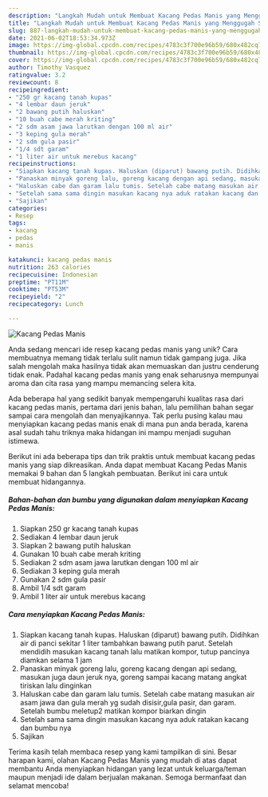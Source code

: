 ```yaml
---
description: "Langkah Mudah untuk Membuat Kacang Pedas Manis yang Menggugah Selera"
title: "Langkah Mudah untuk Membuat Kacang Pedas Manis yang Menggugah Selera"
slug: 887-langkah-mudah-untuk-membuat-kacang-pedas-manis-yang-menggugah-selera
date: 2021-06-02T18:53:34.973Z
image: https://img-global.cpcdn.com/recipes/4783c3f700e96b59/680x482cq70/kacang-pedas-manis-foto-resep-utama.jpg
thumbnail: https://img-global.cpcdn.com/recipes/4783c3f700e96b59/680x482cq70/kacang-pedas-manis-foto-resep-utama.jpg
cover: https://img-global.cpcdn.com/recipes/4783c3f700e96b59/680x482cq70/kacang-pedas-manis-foto-resep-utama.jpg
author: Timothy Vasquez
ratingvalue: 3.2
reviewcount: 8
recipeingredient:
- "250 gr kacang tanah kupas"
- "4 lembar daun jeruk"
- "2 bawang putih haluskan"
- "10 buah cabe merah kriting"
- "2 sdm asam jawa larutkan dengan 100 ml air"
- "3 keping gula merah"
- "2 sdm gula pasir"
- "1/4 sdt garam"
- "1 liter air untuk merebus kacang"
recipeinstructions:
- "Siapkan kacang tanah kupas. Haluskan (diparut) bawang putih. Didihkan air di panci sekitar 1 liter tambahkan bawang putih parut. Setelah mendidih masukan kacang tanah lalu matikan kompor, tutup pancinya diamkan selama 1 jam"
- "Panaskan minyak goreng lalu, goreng kacang dengan api sedang, masukan juga daun jeruk nya, goreng sampai kacang matang angkat tiriskan lalu dinginkan"
- "Haluskan cabe dan garam lalu tumis. Setelah cabe matang masukan air asam jawa dan gula merah yg sudah disisir,gula pasir, dan garam. Setelah bumbu meletup2 matikan kompor biarkan dingin"
- "Setelah sama sama dingin masukan kacang nya aduk ratakan kacang dan bumbu nya"
- "Sajikan"
categories:
- Resep
tags:
- kacang
- pedas
- manis

katakunci: kacang pedas manis 
nutrition: 263 calories
recipecuisine: Indonesian
preptime: "PT11M"
cooktime: "PT53M"
recipeyield: "2"
recipecategory: Lunch

---
```



![Kacang Pedas Manis](https://img-global.cpcdn.com/recipes/4783c3f700e96b59/680x482cq70/kacang-pedas-manis-foto-resep-utama.jpg)

Anda sedang mencari ide resep kacang pedas manis yang unik? Cara membuatnya memang tidak terlalu sulit namun tidak gampang juga. Jika salah mengolah maka hasilnya tidak akan memuaskan dan justru cenderung tidak enak. Padahal kacang pedas manis yang enak seharusnya mempunyai aroma dan cita rasa yang mampu memancing selera kita.



Ada beberapa hal yang sedikit banyak mempengaruhi kualitas rasa dari kacang pedas manis, pertama dari jenis bahan, lalu pemilihan bahan segar sampai cara mengolah dan menyajikannya. Tak perlu pusing kalau mau menyiapkan kacang pedas manis enak di mana pun anda berada, karena asal sudah tahu triknya maka hidangan ini mampu menjadi suguhan istimewa.


Berikut ini ada beberapa tips dan trik praktis untuk membuat kacang pedas manis yang siap dikreasikan. Anda dapat membuat Kacang Pedas Manis memakai 9 bahan dan 5 langkah pembuatan. Berikut ini cara untuk membuat hidangannya.

<!--inarticleads1-->

##### Bahan-bahan dan bumbu yang digunakan dalam menyiapkan Kacang Pedas Manis:

1. Siapkan 250 gr kacang tanah kupas
1. Sediakan 4 lembar daun jeruk
1. Siapkan 2 bawang putih haluskan
1. Gunakan 10 buah cabe merah kriting
1. Sediakan 2 sdm asam jawa larutkan dengan 100 ml air
1. Sediakan 3 keping gula merah
1. Gunakan 2 sdm gula pasir
1. Ambil 1/4 sdt garam
1. Ambil 1 liter air untuk merebus kacang




<!--inarticleads2-->

##### Cara menyiapkan Kacang Pedas Manis:

1. Siapkan kacang tanah kupas. Haluskan (diparut) bawang putih. Didihkan air di panci sekitar 1 liter tambahkan bawang putih parut. Setelah mendidih masukan kacang tanah lalu matikan kompor, tutup pancinya diamkan selama 1 jam
1. Panaskan minyak goreng lalu, goreng kacang dengan api sedang, masukan juga daun jeruk nya, goreng sampai kacang matang angkat tiriskan lalu dinginkan
1. Haluskan cabe dan garam lalu tumis. Setelah cabe matang masukan air asam jawa dan gula merah yg sudah disisir,gula pasir, dan garam. Setelah bumbu meletup2 matikan kompor biarkan dingin
1. Setelah sama sama dingin masukan kacang nya aduk ratakan kacang dan bumbu nya
1. Sajikan




Terima kasih telah membaca resep yang kami tampilkan di sini. Besar harapan kami, olahan Kacang Pedas Manis yang mudah di atas dapat membantu Anda menyiapkan hidangan yang lezat untuk keluarga/teman maupun menjadi ide dalam berjualan makanan. Semoga bermanfaat dan selamat mencoba!
